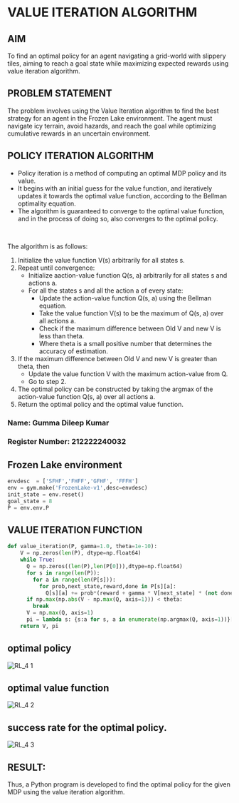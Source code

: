 # VALUE ITERATION ALGORITHM

## AIM
To find an optimal policy for an agent navigating a grid-world with slippery tiles, aiming to reach a goal state while maximizing expected rewards using value iteration algorithm.

## PROBLEM STATEMENT
The problem involves using the Value Iteration algorithm to find the best strategy for an agent in the Frozen Lake environment. The agent must navigate icy terrain, avoid hazards, and reach the goal while optimizing cumulative rewards in an uncertain environment.

## POLICY ITERATION ALGORITHM
 - Policy iteration is a method of computing an optimal MDP policy and its value.
 - It begins with an initial guess for the value function, and iteratively updates it towards the optimal value function, according to the Bellman optimality equation. 
  - The algorithm is guaranteed to converge to the optimal value function, and in the process of doing so, also converges to the optimal policy.

</br>

The algorithm is as follows:
1. Initialize the value function V(s) arbitrarily for all states s.
2. Repeat until convergence:
   - Initialize aaction-value function Q(s, a) arbitrarily for all states s and actions a.
   - For all the states s and all the action a of every state:
     - Update the action-value function Q(s, a) using the Bellman equation.
     - Take the value function V(s) to be the maximum of Q(s, a) over all actions a.
     - Check if the maximum difference between Old V and new V is less than theta.
     - Where theta is a small positive number that determines the accuracy of estimation.
3. If the maximum difference between Old V and new V is greater than theta, then 
    - Update the value function V with the maximum action-value from Q.
    - Go to step 2.
4. The optimal policy can be constructed by taking the argmax of the action-value function Q(s, a) over all actions a.
5. Return the optimal policy and the optimal value function.


### Name: Gumma Dileep Kumar
### Register Number:  212222240032
## Frozen Lake environment
```python
envdesc  = ['SFHF','FHFF','GFHF', 'FFFH']
env = gym.make('FrozenLake-v1',desc=envdesc)
init_state = env.reset()
goal_state = 8
P = env.env.P
```
## VALUE ITERATION FUNCTION
```python
def value_iteration(P, gamma=1.0, theta=1e-10):
    V = np.zeros(len(P), dtype=np.float64)
    while True:
      Q = np.zeros((len(P),len(P[0])),dtype=np.float64)
      for s in range(len(P)):
        for a in range(len(P[s])):
          for prob,next_state,reward,done in P[s][a]:
            Q[s][a] += prob*(reward + gamma * V[next_state] * (not done))
      if np.max(np.abs(V - np.max(Q, axis=1))) < theta:
        break
      V = np.max(Q, axis=1)
      pi = lambda s: {s:a for s, a in enumerate(np.argmax(Q, axis=1))}[s]
    return V, pi

```
## optimal policy 

![RL_4 1](https://github.com/user-attachments/assets/71cf2460-dce2-4522-94b7-768ab106c23f)


## optimal value function  

![RL_4 2](https://github.com/user-attachments/assets/438369cf-770d-4a9f-9bc0-94a0477e6b08)


## success rate for the optimal policy.
![RL_4 3](https://github.com/user-attachments/assets/4dd285c3-c134-4799-a052-48de6c051a5a)



## RESULT:
Thus, a Python program is developed to find the optimal policy for the given MDP using the value iteration algorithm.
